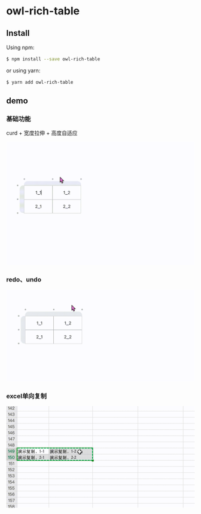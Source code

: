 # owl-rich-table

## Install

Using npm:

```bash
$ npm install --save owl-rich-table
```

or using yarn:

```bash
$ yarn add owl-rich-table
```

## demo
### 基础功能
curd + 宽度拉伸 + 高度自适应

![curd](https://github.com/Culaccino9/owl-rich-table/blob/master/assets/curd.gif)


### redo、undo
![redo_undo](https://github.com/Culaccino9/owl-rich-table/blob/master/assets/redo_undo.gif)


### excel单向复制
![cv](https://github.com/Culaccino9/owl-rich-table/blob/master/assets/cv.gif?raw=true)